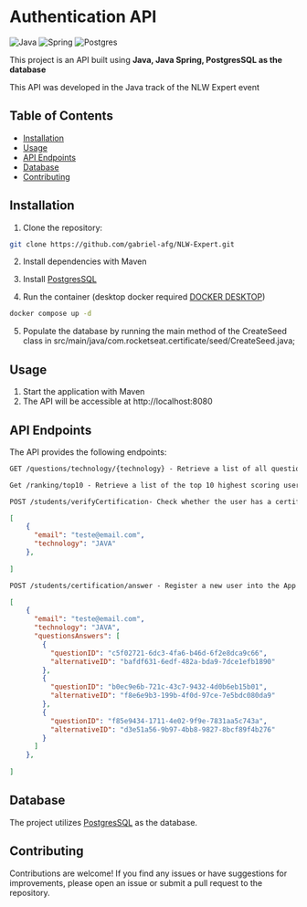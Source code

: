 # Authentication API

![Java](https://img.shields.io/badge/java-%23ED8B00.svg?style=for-the-badge&logo=openjdk&logoColor=white)
![Spring](https://img.shields.io/badge/spring-%236DB33F.svg?style=for-the-badge&logo=spring&logoColor=white)
![Postgres](https://img.shields.io/badge/postgres-%23316192.svg?style=for-the-badge&logo=postgresql&logoColor=white)


This project is an API built using **Java, Java Spring, PostgresSQL as the database**

This API was developed in the Java track of the NLW Expert event

## Table of Contents

- [Installation](#installation)
- [Usage](#usage)
- [API Endpoints](#api-endpoints)
- [Database](#database)
- [Contributing](#contributing)

## Installation

1. Clone the repository:

```bash
git clone https://github.com/gabriel-afg/NLW-Expert.git
```

2. Install dependencies with Maven

3. Install [PostgresSQL](https://www.postgresql.org/)
4. Run the container (desktop docker required [DOCKER DESKTOP](https://www.docker.com/products/docker-desktop/))
```bash
docker compose up -d
```
5. Populate the database by running the main method of the CreateSeed class in src/main/java/com.rocketseat.certificate/seed/CreateSeed.java;

## Usage

1. Start the application with Maven
2. The API will be accessible at http://localhost:8080


## API Endpoints
The API provides the following endpoints:

```markdown
GET /questions/technology/{technology} - Retrieve a list of all questions for a given technology
```

```markdown
Get /ranking/top10 - Retrieve a list of the top 10 highest scoring users
```
```markdown
POST /students/verifyCertification- Check whether the user has a certification in a technology
```
```json
[
    {
      "email": "teste@email.com",
      "technology": "JAVA"
    },
    
]
```
```markdown
POST /students/certification/answer - Register a new user into the App
```
```json
[
    {
      "email": "teste@email.com",
      "technology": "JAVA",
      "questionsAnswers": [
        {
          "questionID": "c5f02721-6dc3-4fa6-b46d-6f2e8dca9c66",
          "alternativeID": "bafdf631-6edf-482a-bda9-7dce1efb1890"
        },
        {
          "questionID": "b0ec9e6b-721c-43c7-9432-4d0b6eb15b01",
          "alternativeID": "f8e6e9b3-199b-4f0d-97ce-7e5bdc080da9"
        },
        {
          "questionID": "f85e9434-1711-4e02-9f9e-7831aa5c743a",
          "alternativeID": "d3e51a56-9b97-4bb8-9827-8bcf89f4b276"
        }
      ]
    },
    
]
```

## Database
The project utilizes [PostgresSQL](https://www.postgresql.org/) as the database. 

## Contributing

Contributions are welcome! If you find any issues or have suggestions for improvements, please open an issue or submit a pull request to the repository.
